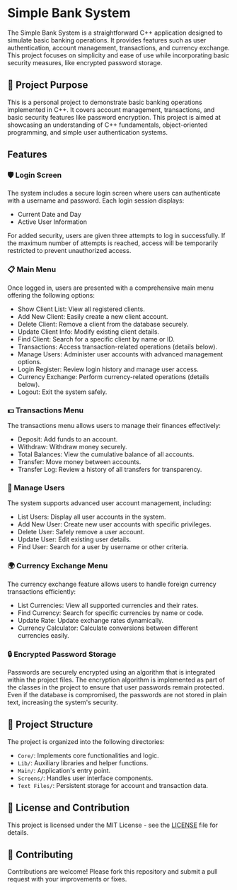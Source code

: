# Simple Bank System

The Simple Bank System is a straightforward C++ application designed to simulate basic banking operations. It provides features such as user authentication, account management, transactions, and currency exchange. This project focuses on simplicity and ease of use while incorporating basic security measures, like encrypted password storage.

## 🚀 Project Purpose

This is a personal project to demonstrate basic banking operations implemented in C++. It covers account management, transactions, and basic security features like password encryption. This project is aimed at showcasing an understanding of C++ fundamentals, object-oriented programming, and simple user authentication systems.

## Features

### 🛡️ Login Screen

The system includes a secure login screen where users can authenticate with a username and password. Each login session displays:

*   Current Date and Day
*   Active User Information

For added security, users are given three attempts to log in successfully. If the maximum number of attempts is reached, access will be temporarily restricted to prevent unauthorized access.

### 📋 Main Menu

Once logged in, users are presented with a comprehensive main menu offering the following options:

*   Show Client List: View all registered clients.
*   Add New Client: Easily create a new client account.
*   Delete Client: Remove a client from the database securely.
*   Update Client Info: Modify existing client details.
*   Find Client: Search for a specific client by name or ID.
*   Transactions: Access transaction-related operations (details below).
*   Manage Users: Administer user accounts with advanced management options.
*   Login Register: Review login history and manage user access.
*   Currency Exchange: Perform currency-related operations (details below).
*   Logout: Exit the system safely.

### 💵 Transactions Menu

The transactions menu allows users to manage their finances effectively:

*   Deposit: Add funds to an account.
*   Withdraw: Withdraw money securely.
*   Total Balances: View the cumulative balance of all accounts.
*   Transfer: Move money between accounts.
*   Transfer Log: Review a history of all transfers for transparency.

### 🔑 Manage Users

The system supports advanced user account management, including:

*   List Users: Display all user accounts in the system.
*   Add New User: Create new user accounts with specific privileges.
*   Delete User: Safely remove a user account.
*   Update User: Edit existing user details.
*   Find User: Search for a user by username or other criteria.

### 🌍 Currency Exchange Menu

The currency exchange feature allows users to handle foreign currency transactions efficiently:

*   List Currencies: View all supported currencies and their rates.
*   Find Currency: Search for specific currencies by name or code.
*   Update Rate: Update exchange rates dynamically.
*   Currency Calculator: Calculate conversions between different currencies easily.

### 🔒 Encrypted Password Storage

Passwords are securely encrypted using an algorithm that is integrated within the project files. The encryption algorithm is implemented as part of the classes in the project to ensure that user passwords remain protected. Even if the database is compromised, the passwords are not stored in plain text, increasing the system's security.

## 📁 Project Structure

The project is organized into the following directories:

*   `Core/`: Implements core functionalities and logic.
*   `Lib/`: Auxiliary libraries and helper functions.
*   `Main/`: Application's entry point.
*   `Screens/`: Handles user interface components.
*   `Text Files/`: Persistent storage for account and transaction data.

## 📄 License and Contribution

This project is licensed under the MIT License - see the [LICENSE](LICENSE) file for details.

## 🤝 Contributing

Contributions are welcome! Please fork this repository and submit a pull request with your improvements or fixes.
